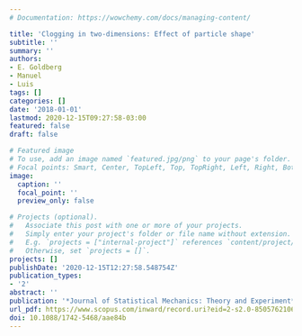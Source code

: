 ```yaml
---
# Documentation: https://wowchemy.com/docs/managing-content/

title: 'Clogging in two-dimensions: Effect of particle shape'
subtitle: ''
summary: ''
authors:
- E. Goldberg
- Manuel
- Luis
tags: []
categories: []
date: '2018-01-01'
lastmod: 2020-12-15T09:27:58-03:00
featured: false
draft: false

# Featured image
# To use, add an image named `featured.jpg/png` to your page's folder.
# Focal points: Smart, Center, TopLeft, Top, TopRight, Left, Right, BottomLeft, Bottom, BottomRight.
image:
  caption: ''
  focal_point: ''
  preview_only: false

# Projects (optional).
#   Associate this post with one or more of your projects.
#   Simply enter your project's folder or file name without extension.
#   E.g. `projects = ["internal-project"]` references `content/project/deep-learning/index.md`.
#   Otherwise, set `projects = []`.
projects: []
publishDate: '2020-12-15T12:27:58.548754Z'
publication_types:
- '2'
abstract: ''
publication: '*Journal of Statistical Mechanics: Theory and Experiment*'
url_pdf: https://www.scopus.com/inward/record.uri?eid=2-s2.0-85057621063&doi=10.1088%2f1742-5468%2faae84b&partnerID=40&md5=db98368f08f39fe5df3ca09ae4ed08f7
doi: 10.1088/1742-5468/aae84b
---
```

